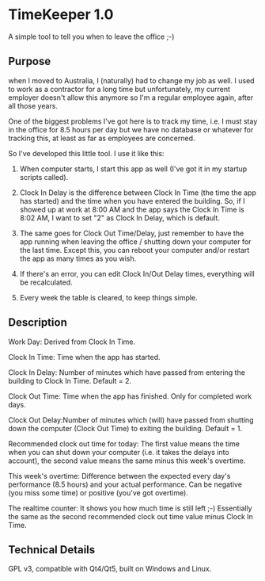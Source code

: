 TimeKeeper 1.0
==============

A simple tool to tell you when to leave the office ;-)

Purpose
-------
when I moved to Australia, I (naturally) had to change my job as well. I
used to work as a contractor for a long time but unfortunately, my current
employer doesn't allow this anymore so I'm a regular employee again, after
all those years.

One of the biggest problems I've got here is to track my time, i.e. I must
stay in the office for 8.5 hours per day but we have no database or whatever
for tracking this, at least as far as employees are concerned.

So I've developed this little tool. I use it like this:

1. When computer starts, I start this app as well (I've got it in my startup
scripts called).

2. Clock In Delay is the difference between Clock In Time (the time the app
has started) and the time when you have entered the building.  So, if I
showed up at work at 8:00 AM and the app says the Clock In Time is 8:02 AM,
I want to set "2" as Clock In Delay, which is default.

3. The same goes for Clock Out Time/Delay, just remember to have the app
running when leaving the office / shutting down your computer for the last
time. Except this, you can reboot your computer and/or restart the app as
many times as you wish.

4. If there's an error, you can edit Clock In/Out Delay times, everything
will be recalculated.

5. Every week the table is cleared, to keep things simple.

Description
-----------
Work Day:	Derived from Clock In Time.

Clock In Time:	Time when the app has started.

Clock In Delay:	Number of minutes which have passed from entering the
		building to Clock In Time. Default = 2.

Clock Out Time:	Time when the app has finished. Only for completed work
		days.

Clock Out Delay:Number of minutes which (will) have passed from shutting
		down the computer (Clock Out Time) to exiting the building.
		Default = 1.

Recommended clock out time for today:
		The first value means the time when you can shut down your
		computer (i.e.  it takes the delays into account), the
		second value means the same minus this week's overtime.

This week's overtime:
		Difference between the expected every day's performance (8.5
		hours) and your actual performance.  Can be negative (you
		miss some time) or positive (you've got overtime).

The realtime counter:
		It shows you how much time is still left ;-) Essentially the
		same as the second recommended clock out time value minus
		Clock In Time.

Technical Details
-----------------
GPL v3, compatible with Qt4/Qt5, built on Windows and Linux.

